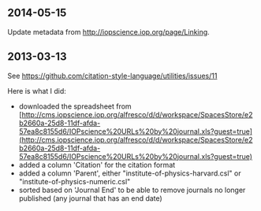## 2014-05-15

Update metadata from http://iopscience.iop.org/page/Linking.

## 2013-03-13

See https://github.com/citation-style-language/utilities/issues/11

Here is what I did:

- downloaded the spreadsheet from [http://cms.iopscience.iop.org/alfresco/d/d/workspace/SpacesStore/e2b2660a-25d8-11df-afda-57ea8c8155d6/IOPscience%20URLs%20by%20journal.xls?guest=true](http://cms.iopscience.iop.org/alfresco/d/d/workspace/SpacesStore/e2b2660a-25d8-11df-afda-57ea8c8155d6/IOPscience%20URLs%20by%20journal.xls?guest=true)
- added a column 'Citation' for the citation format
- added a column 'Parent', either "institute-of-physics-harvard.csl" or "institute-of-physics-numeric.csl"
- sorted based on 'Journal End' to be able to remove journals no longer published (any journal that has an end date)
